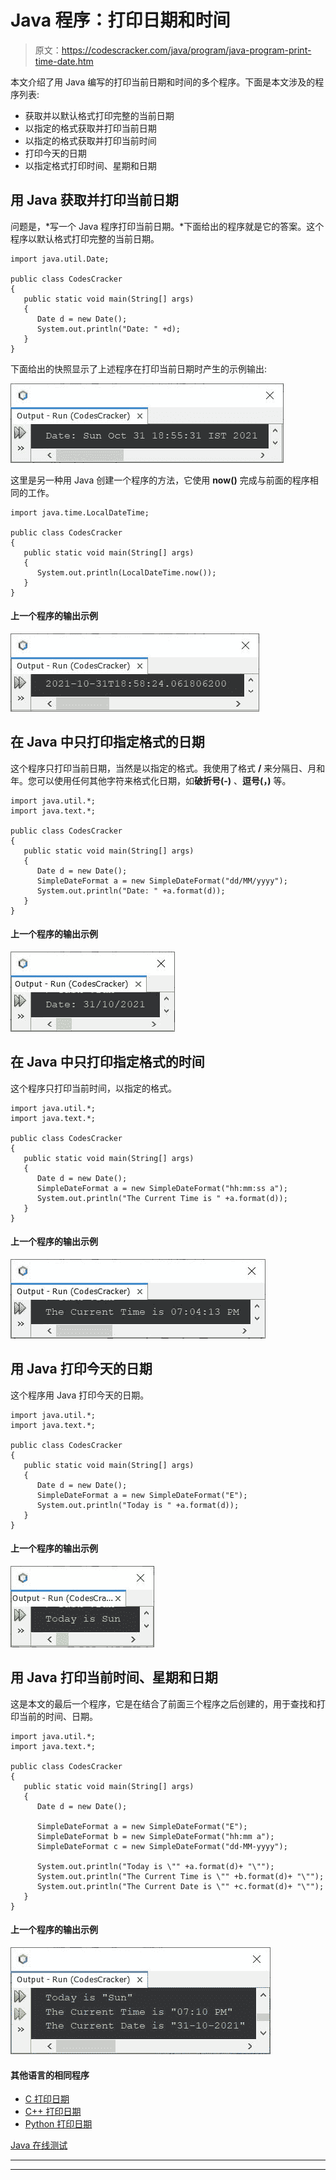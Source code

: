 # Java 程序：打印日期和时间

> 原文：<https://codescracker.com/java/program/java-program-print-time-date.htm>

本文介绍了用 Java 编写的打印当前日期和时间的多个程序。下面是本文涉及的程序列表:

*   获取并以默认格式打印完整的当前日期
*   以指定的格式获取并打印当前日期
*   以指定的格式获取并打印当前时间
*   打印今天的日期
*   以指定格式打印时间、星期和日期

## 用 Java 获取并打印当前日期

问题是，*写一个 Java 程序打印当前日期。*下面给出的程序就是它的答案。这个 程序以默认格式打印完整的当前日期。

```
import java.util.Date;

public class CodesCracker
{
   public static void main(String[] args)
   {
      Date d = new Date();
      System.out.println("Date: " +d);
   }
}
```

下面给出的快照显示了上述程序在打印当前日期时产生的示例输出:

![java get print current date](img/fdda295e5a5eb1044caec13d36b61654.png)

这里是另一种用 Java 创建一个程序的方法，它使用 **now()** 完成与前面的程序相同的工作。

```
import java.time.LocalDateTime;

public class CodesCracker
{
   public static void main(String[] args)
   {
      System.out.println(LocalDateTime.now());
   }
}
```

#### 上一个程序的输出示例

![java print date using now](img/183445f9ddc3e10aaf7d40faad30770f.png)

## 在 Java 中只打印指定格式的日期

这个程序只打印当前日期，当然是以指定的格式。我使用了格式 **/** 来分隔日、月和年。您可以使用任何其他字符来格式化日期，如**破折号(-)** 、**逗号(，)** 等。

```
import java.util.*;
import java.text.*;

public class CodesCracker
{
   public static void main(String[] args)
   {
      Date d = new Date();
      SimpleDateFormat a = new SimpleDateFormat("dd/MM/yyyy");
      System.out.println("Date: " +a.format(d));
   }
}
```

#### 上一个程序的输出示例

![java print date only in specified format](img/1ce0a2fbc359e64ba97ece58d0dd0982.png)

## 在 Java 中只打印指定格式的时间

这个程序只打印当前时间，以指定的格式。

```
import java.util.*;
import java.text.*;

public class CodesCracker
{
   public static void main(String[] args)
   {
      Date d = new Date();
      SimpleDateFormat a = new SimpleDateFormat("hh:mm:ss a");
      System.out.println("The Current Time is " +a.format(d));
   }
}
```

#### 上一个程序的输出示例

![java print time in specified format](img/8e8cde16364c40be40db8dae9688581b.png)

## 用 Java 打印今天的日期

这个程序用 Java 打印今天的日期。

```
import java.util.*;
import java.text.*;

public class CodesCracker
{
   public static void main(String[] args)
   {
      Date d = new Date();
      SimpleDateFormat a = new SimpleDateFormat("E");
      System.out.println("Today is " +a.format(d));
   }
}
```

#### 上一个程序的输出示例

![java print today day](img/8541c8df2823b2373d66102c5186ea9c.png)

## 用 Java 打印当前时间、星期和日期

这是本文的最后一个程序，它是在结合了前面三个程序之后创建的，用于查找和打印当前的时间、日期。

```
import java.util.*;
import java.text.*;

public class CodesCracker
{
   public static void main(String[] args)
   {
      Date d = new Date();

      SimpleDateFormat a = new SimpleDateFormat("E");
      SimpleDateFormat b = new SimpleDateFormat("hh:mm a");
      SimpleDateFormat c = new SimpleDateFormat("dd-MM-yyyy");

      System.out.println("Today is \"" +a.format(d)+ "\"");
      System.out.println("The Current Time is \"" +b.format(d)+ "\"");
      System.out.println("The Current Date is \"" +c.format(d)+ "\"");
   }
}
```

#### 上一个程序的输出示例

![java program print date time](img/c1130031e68028ab08947883b1fa1a30.png)

#### 其他语言的相同程序

*   [C 打印日期](/c/program/c-program-print-date.htm)
*   [C++ 打印日期](/cpp/program/cpp-program-print-date.htm)
*   [Python 打印日期](/python/program/python-program-print-date-time.htm)

[Java 在线测试](/exam/showtest.php?subid=1)

* * *

* * *